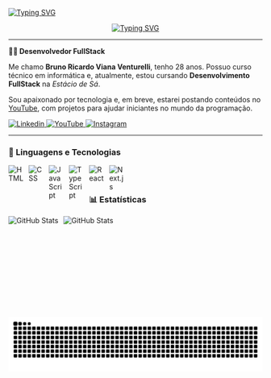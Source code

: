 [![Typing SVG](https://readme-typing-svg.demolab.com?font=Fira+code&weight=800&size=30&letterSpacing=small&pause=80000&color=00BFFF&width=435&lines=By%3A+DevBnR01)](https://git.io/typing-svg)

<p align="center">
    <a href="https://git.io/typing-svg">
        <img src="https://readme-typing-svg.demolab.com?font=Fira+code&letterSpacing=small&duration=4400&pause=1000&color=00BFFF&width=435&lines=Hello%2C+my+name+is+Bruno+Venturelli+!;Apaixonado+por+Tecnologia+!;Em+breve+conte%C3%BAdos+no+Youtube+!" alt="Typing SVG" />
    </a>
</p>

---

**👩‍💻 Desenvolvedor FullStack**

Me chamo **Bruno Ricardo Viana Venturelli**, tenho 28 anos. Possuo curso técnico em informática e, atualmente, estou cursando **Desenvolvimento FullStack** na *Estácio de Sá*.

Sou apaixonado por tecnologia e, em breve, estarei postando conteúdos no [YouTube](https://www.youtube.com.br), com projetos para ajudar iniciantes no mundo da programação.




<p align="left">
    <a href="https://www.linkedin.com/in/bruno-venturelli-557899226/">
        <img alt="Linkedin" title="Meu Linkedin" src="https://img.shields.io/badge/LinkedIn-0077B5?style=for-the-badge&logo=linkedin&logoColor=white" />
    </a>
    <a href="https://www.youtube.com/@BrunoVenturelli">
        <img alt="YouTube" title="Meu canal do Youtube" src="https://img.shields.io/badge/YouTube-FF0000?style=for-the-badge&logo=youtube&logoColor=white" />
    </a>
    <a href="https://www.instagram.com/brunovventurelli/">
        <img alt="Instagram" title="Meu Instagram" src="https://img.shields.io/badge/Instagram-E4405F?style=for-the-badge&logo=instagram&logoColor=white" />
    </a>
</p>

---

### 🤖 Linguagens e Tecnologias
<img align="left" alt="HTML" title="HTML" width="30px" style="padding-right: 10px;" src="https://cdn.jsdelivr.net/gh/devicons/devicon/icons/html5/html5-original.svg" />
<img align="left" alt="CSS" title="CSS" width="30px" style="padding-right: 10px;" src="https://cdn.jsdelivr.net/gh/devicons/devicon/icons/css3/css3-original.svg" />
<img align="left" alt="JavaScript" title="JavaScript" width="30px" style="padding-right: 10px;" src="https://cdn.jsdelivr.net/gh/devicons/devicon/icons/javascript/javascript-original.svg" />
<img align="left" alt="TypeScript" title="TypeScript" width="30px" style="padding-right: 10px;" src="https://cdn.jsdelivr.net/gh/devicons/devicon/icons/typescript/typescript-original.svg" />
<img align="left" alt="React" title="React" width="30px" style="padding-right: 10px;" src="https://cdn.jsdelivr.net/gh/devicons/devicon/icons/react/react-original.svg" />
<img align="left" alt="Next.js" title="Next.js" width="30px" style="padding-right: 10px;" src="https://cdn.jsdelivr.net/gh/devicons/devicon/icons/nextjs/nextjs-original.svg" />

<br/><br/>

### 📊 Estatísticas

<p>
  <img 
    align="left" 
    alt="GitHub Stats" 
    height="200" 
    style="padding-right: 10px;" 
    src="https://github-readme-stats.vercel.app/api?username=DevBrN01&show_icons=true&theme=tokyonight&include_all_commits=true&locale=pt-br" 
  />

<img 
      align="left" 
      alt="GitHub Stats" 
      height="200"
      src="https://github-readme-stats.vercel.app/api/top-langs/?username=DevBrN01&theme=tokyonight&layout=compact&custom_title=Tecnologias&langs_count=16" 
  />

</p>
<picture>
  <source media="(prefers-color-scheme: dark)" srcset="https://raw.githubusercontent.com/Davidlns/Davidlns/output/github-contribution-grid-snake-dark.svg">
  <source media="(prefers-color-scheme: light)" srcset="https://raw.githubusercontent.com/Davidlns/Davidlns/output/github-contribution-grid-snake.svg">
  <img alt="github contribution grid snake animation" src="https://raw.githubusercontent.com/Davidlns/Davidlns/output/github-contribution-grid-snake.svg">
</picture>
